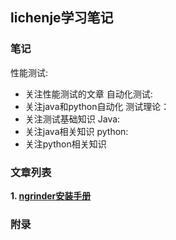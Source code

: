 ## lichenje学习笔记

### 笔记
性能测试:
+ 关注性能测试的文章
自动化测试:
+ 关注java和python自动化
测试理论：
+ 关注测试基础知识
Java:
+ 关注java相关知识
python:
+ 关注python相关知识







### 文章列表

**1. [ngrinder安装手册](./性能测试/ngrinder.md)**

### 附录








